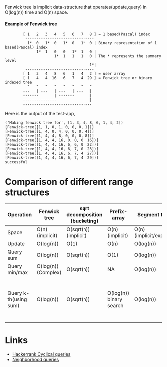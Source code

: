 
Fenwick tree is implicit data-structure that operates(update,query) in O(log(n)) time and O(n) space.

#### Example of Fenwick tree

```
        [ 1   2   3   4   5   6   7   8 ] = 1 based(Pascal) index
         -------------------------------
          1*  0   1*  0   1*  0   1*  0 | Binary representation of 1 based(Pascal) index
              1*  1   0   0   1*  1   0 |
                      1*  1   1   1   0 | The * represents the summary level
                                      1*|
         -------------------------------
        [ 1   3   4   8   6   1   4   2 ] = user array
        [ 1   4   4  16   6   7   4  29 ] = Fenwick tree or binary indexed tree
          ^   ^   ^   ^   ^   ^   ^   ^
        ---   | ---   | ---   | ---   |
        -------       | -------       |
        ---------------               |
        -------------------------------
```

Here is the output of the test-app,

```
('Making fenwick tree for', [1, 3, 4, 8, 6, 1, 4, 2])
[Fenwick-tree([1, 1, 0, 1, 0, 0, 0, 1])]
[Fenwick-tree([1, 4, 0, 4, 0, 0, 0, 4])]
[Fenwick-tree([1, 4, 4, 8, 0, 0, 0, 8])]
[Fenwick-tree([1, 4, 4, 16, 0, 0, 0, 16])]
[Fenwick-tree([1, 4, 4, 16, 6, 6, 0, 22])]
[Fenwick-tree([1, 4, 4, 16, 6, 7, 0, 23])]
[Fenwick-tree([1, 4, 4, 16, 6, 7, 4, 27])]
[Fenwick-tree([1, 4, 4, 16, 6, 7, 4, 29])]
successful
```


Comparison of different range structures
===========================================

 Operation            | Fenwick tree                  | sqrt decomposition (bucketing)| Prefix-array                 | Segment tree                   | Lazy Propagation Seg. tree  | Quick Select             | Heap (binary)
 ---                  | ---                           | ---                           | ---                          | ---                            | ---                         | ---                      | ---
 Space                | O(n) (implicit)               | O(sqrt(n)) (implicit)         | O(n) (implicit)              | O(n) (implicit/explicit)       | O(n) (implicit/explicit)    | O(n) (implicit)          | O(n) (implicit)
 Update               | O(log(n))                     | O(1)                          | O(n)                         | O(log(n))                      | O(1)                        | 1                        | O(log(n))
 Query sum            | O(log(n))                     | O(sqrt(n))                    | O(1)                         | O(log(n))                      | O(log(n))                   | NA                       | NA
 Query min/max        | O(log(n)) (Complex)           | O(sqrt(n))                    | NA                           | O(log(n))                      | O(log(n))                   | O(n)                     | O(1) (not ranged)
 Query k-th(using sum)| O(log(n))                     | O(sqrt(n))                    | O(log(n)) binary search      | O(log(n))                      | O(log(n))                   | O(k)                     | O(k log n) (pop k elements), or `3*k` refer to Skiena book

Links
======

- [Hackerrank Cyclical queries](https://www.hackerrank.com/contests/w38/challenges/cyclical-queries/problem)
- [Neighborhood queries](https://www.hackerrank.com/contests/w38/challenges/neighborhood-queries)
 

